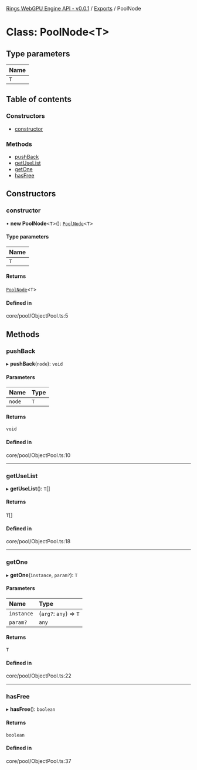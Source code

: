 [Rings WebGPU Engine API - v0.0.1](../README.md) / [Exports](../modules.md) / PoolNode

# Class: PoolNode\<T\>

## Type parameters

| Name |
| :------ |
| `T` |

## Table of contents

### Constructors

- [constructor](PoolNode.md#constructor)

### Methods

- [pushBack](PoolNode.md#pushback)
- [getUseList](PoolNode.md#getuselist)
- [getOne](PoolNode.md#getone)
- [hasFree](PoolNode.md#hasfree)

## Constructors

### constructor

• **new PoolNode**\<`T`\>(): [`PoolNode`](PoolNode.md)\<`T`\>

#### Type parameters

| Name |
| :------ |
| `T` |

#### Returns

[`PoolNode`](PoolNode.md)\<`T`\>

#### Defined in

core/pool/ObjectPool.ts:5

## Methods

### pushBack

▸ **pushBack**(`node`): `void`

#### Parameters

| Name | Type |
| :------ | :------ |
| `node` | `T` |

#### Returns

`void`

#### Defined in

core/pool/ObjectPool.ts:10

___

### getUseList

▸ **getUseList**(): `T`[]

#### Returns

`T`[]

#### Defined in

core/pool/ObjectPool.ts:18

___

### getOne

▸ **getOne**(`instance`, `param?`): `T`

#### Parameters

| Name | Type |
| :------ | :------ |
| `instance` | (`arg?`: `any`) => `T` |
| `param?` | `any` |

#### Returns

`T`

#### Defined in

core/pool/ObjectPool.ts:22

___

### hasFree

▸ **hasFree**(): `boolean`

#### Returns

`boolean`

#### Defined in

core/pool/ObjectPool.ts:37
